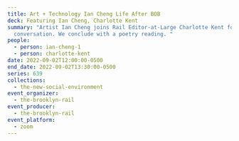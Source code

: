 ```yaml
---
title: Art + Technology Ian Cheng Life After BOB
deck: Featuring Ian Cheng, Charlotte Kent
summary: "Artist Ian Cheng joins Rail Editor-at-Large Charlotte Kent for a
  conversation. We conclude with a poetry reading. "
people:
  - person: ian-cheng-1
  - person: charlotte-kent
date: 2022-09-02T12:00:00-0500
end_date: 2022-09-02T13:30:00-0500
series: 639
collections:
  - the-new-social-environment
event_organizer:
  - the-brooklyn-rail
event_producer:
  - the-brooklyn-rail
event_platform:
  - zoom
---
```

